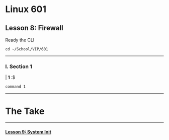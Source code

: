 # Linux 601
## Lesson 8: Firewall

Ready the CLI

```console
cd ~/School/VIP/601
```

___

### I. Section 1

| **1** :$

```console
command 1
```


___

# The Take


___

#### [Lesson 9: System Init](https://github.com/inkVerb/vip/blob/master/601/Lesson-09.md)
